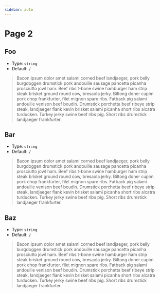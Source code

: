 ```yaml
---
sidebar: auto
---
```


# Page 2

## Foo

- Type: `string`
- Default: `/`

> Bacon ipsum dolor amet salami corned beef landjaeger, pork belly burgdoggen drumstick pork andouille sausage pancetta picanha prosciutto jowl ham. Beef ribs t-bone swine hamburger ham strip steak brisket ground round cow, bresaola jerky. Biltong doner cupim pork chop frankfurter, filet mignon spare ribs. Fatback pig salami andouille venison beef boudin. Drumstick porchetta beef ribeye strip steak, landjaeger flank kevin brisket salami picanha short ribs alcatra turducken. Turkey jerky swine beef ribs pig. Short ribs drumstick landjaeger frankfurter.

## Bar

- Type: `string`
- Default: `/`

> Bacon ipsum dolor amet salami corned beef landjaeger, pork belly burgdoggen drumstick pork andouille sausage pancetta picanha prosciutto jowl ham. Beef ribs t-bone swine hamburger ham strip steak brisket ground round cow, bresaola jerky. Biltong doner cupim pork chop frankfurter, filet mignon spare ribs. Fatback pig salami andouille venison beef boudin. Drumstick porchetta beef ribeye strip steak, landjaeger flank kevin brisket salami picanha short ribs alcatra turducken. Turkey jerky swine beef ribs pig. Short ribs drumstick landjaeger frankfurter.

## Baz

- Type: `string`
- Default: `/`

> Bacon ipsum dolor amet salami corned beef landjaeger, pork belly burgdoggen drumstick pork andouille sausage pancetta picanha prosciutto jowl ham. Beef ribs t-bone swine hamburger ham strip steak brisket ground round cow, bresaola jerky. Biltong doner cupim pork chop frankfurter, filet mignon spare ribs. Fatback pig salami andouille venison beef boudin. Drumstick porchetta beef ribeye strip steak, landjaeger flank kevin brisket salami picanha short ribs alcatra turducken. Turkey jerky swine beef ribs pig. Short ribs drumstick landjaeger frankfurter.
